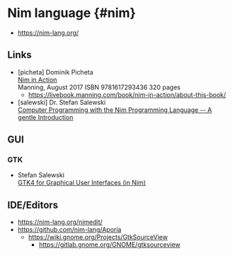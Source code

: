 # Nim language {#nim}

* https://nim-lang.org/

## Links

* [picheta] Dominik Picheta <br>
    [Nim in Action](https://www.manning.com/books/nim-in-action) <br>
    Manning, August 2017  ISBN 9781617293436  320 pages
    * https://livebook.manning.com/book/nim-in-action/about-this-book/    
* [salewski] Dr. Stefan Salewski <br>
    [Computer Programming with the Nim Programming Language -- A gentle Introduction](https://github.com/StefanSalewski/NimProgrammingBook/blob/master/nimprogramming.adoc)

## GUI

### GTK

* Stefan Salewski <br>
    [GTK4 for Graphical User Interfaces (in Nim)](https://github.com/StefanSalewski/GtkProgrammingBook/blob/master/gtkprogramming.adoc)

## IDE/Editors

* https://nim-lang.org/nimedit/
* https://github.com/nim-lang/Aporia
    * https://wiki.gnome.org/Projects/GtkSourceView
        * https://gitlab.gnome.org/GNOME/gtksourceview

